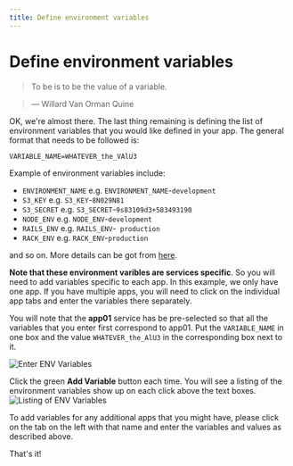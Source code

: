 ```yaml
---
title: Define environment variables
---
```


# Define environment variables

> To be is to be the value of a variable.

> — Willard Van Orman Quine

OK, we're almost there. The last thing remaining is defining the list of environment variables that you would like defined in your app. The general format that needs to be followed is:
```
VARIABLE_NAME=WHATEVER_the_VAlU3
```

Example of environment variables include:
- `ENVIRONMENT_NAME` e.g. `ENVIRONMENT_NAME`-`development`
- `S3_KEY` e.g. `S3_KEY`-`8N029N81`
- `S3_SECRET` e.g. `S3_SECRET`-`9s83109d3+583493190`
- `NODE_ENV` e.g. `NODE_ENV`-`development`
- `RAILS_ENV` e.g. `RAILS_ENV`-` production`
- `RACK_ENV` e.g. `RACK_ENV`-`production`

and so on. More details can be got from [here](https://devcenter.heroku.com/articles/config-vars).

**Note that these environment varibles are services specific**. So you will need to add variables specific to each app. In this example, we only have one app. If you have multiple apps, you will need to click on the individual app tabs and enter the variables there separately.

You will note that the **app01** service has be pre-selected so that all the variables that you enter first correspond to app01. Put the ```VARIABLE_NAME``` in one box and the value ```WHATEVER_the_AlU3``` in the corresponding box next to it.

![Enter ENV Variables](/assets/img/pics/28.add.env.var.png)

Click the green **Add Variable** button each time. You will see a listing of the environment variables show up on each click above the text boxes.
![Listing of ENV Variables](/assets/img/pics/29.listing.of.env.vars.png)

To add variables for any additional apps that you might have, please click on the tab on the left with that name and enter the variables and values as described above.


That's it!